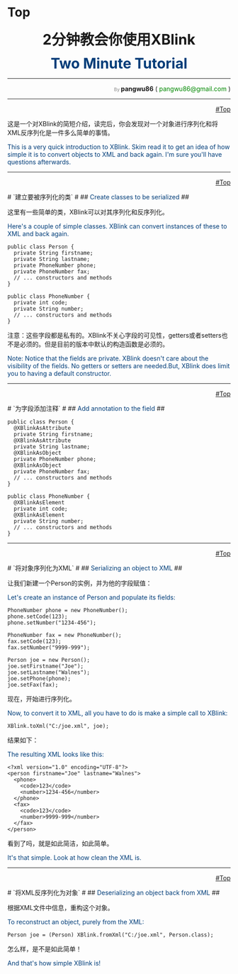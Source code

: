 # Top #
<p align='center'><font size='6'><b>2分钟教会你使用XBlink</b></font></p>
<p align='center'><font color='#003D79' size='6'><b>Two Minute Tutorial</b></font></p>

---

<p align='right'> <font color='#AAA' size='1'> <b>By</b> </font>    <b>pangwu86</b> (<font color='#080'> pangwu86@gmail.com </font>)</p>


---

<p align='right'><a href='#Top.md'>#Top</a></p>
这是一个对XBlink的简短介绍，读完后，你会发现对一个对象进行序列化和将XML反序列化是一件多么简单的事情。

<font color='#003D79'>This is a very quick introduction to XBlink. Skim read it to get an idea of how simple it is to convert objects to XML and back again. I'm sure you'll have questions afterwards.</font>


---

<p align='right'><a href='#Top.md'>#Top</a></p>
# `建立要被序列化的类` #
## <font color='#003D79'>Create classes to be serialized</font> ##

这里有一些简单的类，XBlink可以对其序列化和反序列化。

<font color='#003D79'>Here's a couple of simple classes. XBlink can convert instances of these to XML and back again.</font>

```
public class Person {
  private String firstname;
  private String lastname;
  private PhoneNumber phone;
  private PhoneNumber fax;
  // ... constructors and methods
}

public class PhoneNumber {
  private int code;
  private String number;
  // ... constructors and methods
}
```

注意：这些字段都是私有的。XBlink不关心字段的可见性，getters或者setters也不是必须的。但是目前的版本中默认的构造函数是必须的。

<font color='#003D79'>Note: Notice that the fields are private. XBlink doesn't care about the visibility of the fields. No getters or setters are needed.But, XBlink does limit you to having a default constructor. </font>


---

<p align='right'><a href='#Top.md'>#Top</a></p>
# `为字段添加注释` #
## <font color='#003D79'>Add annotation to the field</font> ##

```
public class Person {
  @XBlinkAsAttribute
  private String firstname;
  @XBlinkAsAttribute
  private String lastname;
  @XBlinkAsObject
  private PhoneNumber phone;
  @XBlinkAsObject
  private PhoneNumber fax;
  // ... constructors and methods
}

public class PhoneNumber {
  @XBlinkAsElement
  private int code;
  @XBlinkAsElement
  private String number;
  // ... constructors and methods
}
```


---

<p align='right'><a href='#Top.md'>#Top</a></p>
# `将对象序列化为XML` #
## <font color='#003D79'>Serializing an object to XML</font> ##

让我们新建一个Person的实例，并为他的字段赋值：

<font color='#003D79'>Let's create an instance of Person and populate its fields:</font>

```
PhoneNumber phone = new PhoneNumber();
phone.setCode(123);
phone.setNumber("1234-456");

PhoneNumber fax = new PhoneNumber();
fax.setCode(123);
fax.setNumber("9999-999");

Person joe = new Person();
joe.setFirstname("Joe");
joe.setLastname("Walnes");
joe.setPhone(phone);
joe.setFax(fax);
```

现在，开始进行序列化。

<font color='#003D79'>Now, to convert it to XML, all you have to do is make a simple call to XBlink:</font>

```
XBlink.toXml("C:/joe.xml", joe);
```

结果如下：

<font color='#003D79'>The resulting XML looks like this:</font>

```
<?xml version="1.0" encoding="UTF-8"?>
<person firstname="Joe" lastname="Walnes">
  <phone>
    <code>123</code>
    <number>1234-456</number>
  </phone>
  <fax>
    <code>123</code>
    <number>9999-999</number>
  </fax>
</person>
```

看到了吗，就是如此简洁，如此简单。

<font color='#003D79'>It's that simple. Look at how clean the XML is.</font>


---

<p align='right'><a href='#Top.md'>#Top</a></p>
# `将XML反序列化为对象` #
## <font color='#003D79'>Deserializing an object back from XML</font> ##

根据XML文件中信息，重构这个对象。

<font color='#003D79'>To reconstruct an object, purely from the XML:</font>

```
Person joe = (Person) XBlink.fromXml("C:/joe.xml", Person.class);
```

怎么样，是不是如此简单！

<font color='#003D79'>And that's how simple XBlink is!</font>